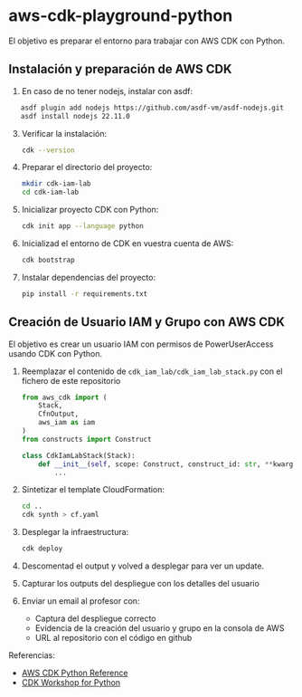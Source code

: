 # aws-cdk-playground-python

El objetivo es preparar el entorno para trabajar con AWS CDK con Python.

## Instalación y preparación de AWS CDK

1. En caso de no tener nodejs, instalar con asdf:
```bash
   asdf plugin add nodejs https://github.com/asdf-vm/asdf-nodejs.git
   asdf install nodejs 22.11.0
```

3. Verificar la instalación:
   ```bash
   cdk --version
   ```

4. Preparar el directorio del proyecto:
   ```bash
   mkdir cdk-iam-lab
   cd cdk-iam-lab
   ```

5. Inicializar proyecto CDK con Python:
   ```bash
   cdk init app --language python
   ```

6. Inicializad el entorno de CDK en vuestra cuenta de AWS:
   ```bash
   cdk bootstrap
   ```

7. Instalar dependencias del proyecto:
   ```bash
   pip install -r requirements.txt
   ```

## Creación de Usuario IAM y Grupo con AWS CDK

El objetivo es crear un usuario IAM con permisos de PowerUserAccess usando CDK con Python.

1. Reemplazar el contenido de `cdk_iam_lab/cdk_iam_lab_stack.py` con el fichero de este repositorio


   ```python
   from aws_cdk import (
       Stack,
       CfnOutput,
       aws_iam as iam
   )
   from constructs import Construct

   class CdkIamLabStack(Stack):
       def __init__(self, scope: Construct, construct_id: str, **kwargs) -> None:
           ...

   ```

2. Sintetizar el template CloudFormation:
   ```bash
   cd ..
   cdk synth > cf.yaml
   ```

3. Desplegar la infraestructura:
   ```bash
   cdk deploy
   ```

4. Descomentad el output y volved a desplegar para ver un update.

5. Capturar los outputs del despliegue con los detalles del usuario

6. Enviar un email al profesor con:
   - Captura del despliegue correcto
   - Evidencia de la creación del usuario y grupo en la consola de AWS
   - URL al repositorio con el código en github

Referencias:
- [AWS CDK Python Reference](https://docs.aws.amazon.com/cdk/api/v2/python/)
- [CDK Workshop for Python](https://cdkworkshop.com/30-python.html)

